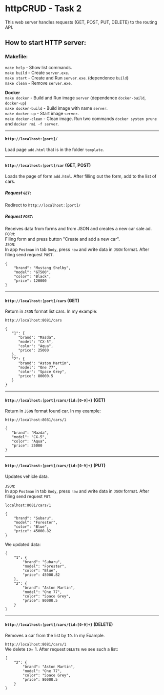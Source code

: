 # httpCRUD - Task 2

This web server handles requests (GET, POST, PUT, DELETE) to the routing API.

## How to start HTTP server:  
### Makefile:  
`make help` - Show list commands.  
`make build` - Create `server.exe`.  
`make start` - Create and Run `server.exe`. (dependence `build`)  
`make clean` - Remove `server.exe`.  

**Docker**  
`make docker` -  Build and Run image `server` (dependence `docker-build`, `docker-up`)  
`make docker-build` - Build image with name `server`.  
`make docker-up` - Start image `server`.  
`make docker-clean` - Clean image. Run two commands `docker system prune` and `docker rmi -f server`.  

---

#### `http://localhost:[port]/`  
Load page `add.html` that is in the folder `template`.

---
#### `http://localhost:[port]/car` (GET, POST)
Loads the page of form `add.html`. After filling out the form, add to the list of cars.
##### Request `GET`:
Redirect to `http://localhost:[port]/`  
##### Request `POST`:
Receives data from forms and from JSON and creates a new car sale ad.  
`FORM`:  
Filing form and press button "Create and add a new car".  
`JSON`:  
In app `Postman` in tab `Body`, press `raw` and write data in `JSON` format. After filing send request `POST`.
```json5
{
    "brand": "Mustang Shelby",
    "model": "GT500",
    "color": "Black",
    "price": 120000
}
```
---
#### `http://localhost:[port]/cars` (GET)  
Return in `JSON` format list cars. In my example:

`http://localhost:8081/cars`
```json5
{
   "1": {
      "brand": "Mazda",
      "model": "CX-5",
      "color": "Aqua",
      "price": 25000
   },
   "2": {
      "brand": "Aston Martin",
      "model": "One 77",
      "color": "Space Grey",
      "price": 80000.5
   }
}
```
---
#### `http://localhost:[port]/cars/{id:[0-9]+}` (GET)
Return in `JSON` format found car. In my example:  

`http://localhost:8081/cars/1`
```json5
{
   "brand": "Mazda",
   "model": "CX-5",
   "color": "Aqua",
   "price": 25000
}
```
---
#### `http://localhost:[port]/cars/{id:[0-9]+}` (PUT)
Updates vehicle data.  

`JSON`:  
In app `Postman` in tab `Body`, press `raw` and write data in `JSON` format. After filing send request `PUT`.

`localhost:8081/cars/1`
```json5
{
    "brand": "Subaru",
    "model": "Forester",
    "color": "Blue",
    "price": 45000.82
}
```
We updated data:
```json5
{
    "1": {
        "brand": "Subaru",
        "model": "Forester",
        "color": "Blue",
        "price": 45000.82
    },
    "2": {
        "brand": "Aston Martin",
        "model": "One 77",
        "color": "Space Grey",
        "price": 80000.5
    }
}
```
---
#### `http://localhost:[port]/cars/{id:[0-9]+}` (DELETE)
Removes a car from the list by `ID`. In my Example.

`http://localhost:8081/cars/1`  
We delete `ID`= 1. After request `DELETE` we see such a list: 
```json5
{
    "2": {
        "brand": "Aston Martin",
        "model": "One 77",
        "color": "Space Grey",
        "price": 80000.5
    }
}
```